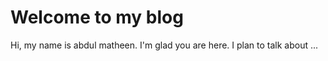 # Welcome to my blog

Hi, my name is abdul matheen.
I'm glad you are here. I plan to talk about ...

